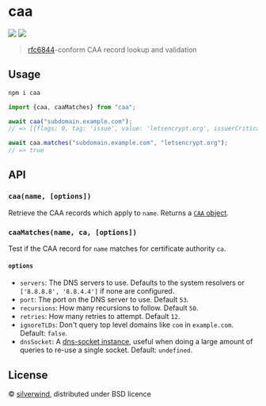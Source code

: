 # caa
[![](https://img.shields.io/npm/v/caa.svg?style=flat)](https://www.npmjs.org/package/caa) [![](https://img.shields.io/npm/dm/caa.svg)](https://www.npmjs.org/package/caa)

> [rfc6844](https://tools.ietf.org/html/rfc6844)-conform CAA record lookup and validation

## Usage

```sh
npm i caa
```
```js
import {caa, caaMatches} from "caa";

await caa("subdomain.example.com");
// => [{flags: 0, tag: 'issue', value: 'letsencrypt.org', issuerCritical: false}]

await caa.matches("subdomain.example.com", "letsencrypt.org");
// => true

```

## API
### `caa(name, [options])`

Retrieve the CAA records which apply to `name`. Returns a [`CAA` object](https://github.com/mafintosh/dns-packet/#caa).

### `caaMatches(name, ca, [options])`

Test if the CAA record for `name` matches for certificate authority `ca`.

#### `options`

- `servers`: The DNS servers to use. Defaults to the system resolvers or `['8.8.8.8', '8.8.4.4']` if none are configured.
- `port`: The port on the DNS server to use. Default `53`.
- `recursions`: How many recursions to follow. Default `50`.
- `retries`: How many retries to attempt. Default `12`.
- `ignoreTLDs`: Don't query top level domains like `com` in `example.com`. Default: `false`.
- `dnsSocket`: A [dns-socket instance](https://github.com/mafintosh/dns-socket#var-socket--dnsoptions), useful when doing a large amount of queries to re-use a single socket. Default: `undefined`.

## License

© [silverwind](https://github.com/silverwind), distributed under BSD licence
